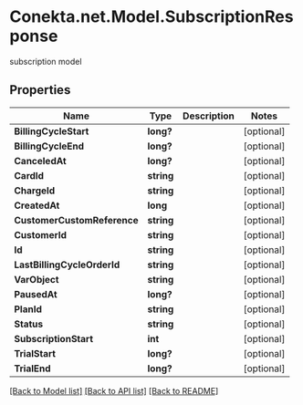 # Conekta.net.Model.SubscriptionResponse
subscription model

## Properties

Name | Type | Description | Notes
------------ | ------------- | ------------- | -------------
**BillingCycleStart** | **long?** |  | [optional] 
**BillingCycleEnd** | **long?** |  | [optional] 
**CanceledAt** | **long?** |  | [optional] 
**CardId** | **string** |  | [optional] 
**ChargeId** | **string** |  | [optional] 
**CreatedAt** | **long** |  | [optional] 
**CustomerCustomReference** | **string** |  | [optional] 
**CustomerId** | **string** |  | [optional] 
**Id** | **string** |  | [optional] 
**LastBillingCycleOrderId** | **string** |  | [optional] 
**VarObject** | **string** |  | [optional] 
**PausedAt** | **long?** |  | [optional] 
**PlanId** | **string** |  | [optional] 
**Status** | **string** |  | [optional] 
**SubscriptionStart** | **int** |  | [optional] 
**TrialStart** | **long?** |  | [optional] 
**TrialEnd** | **long?** |  | [optional] 

[[Back to Model list]](../README.md#documentation-for-models) [[Back to API list]](../README.md#documentation-for-api-endpoints) [[Back to README]](../README.md)

